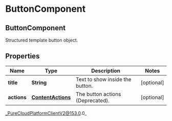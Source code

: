 # ButtonComponent

## ButtonComponent
Structured template button object.

## Properties

|Name | Type | Description | Notes|
|------------ | ------------- | ------------- | -------------|
| **title** | **String** | Text to show inside the button. | [optional] |
| **actions** | [**ContentActions**](ContentActions) | The button actions (Deprecated). | [optional] |



_PureCloudPlatformClientV2@153.0.0_
